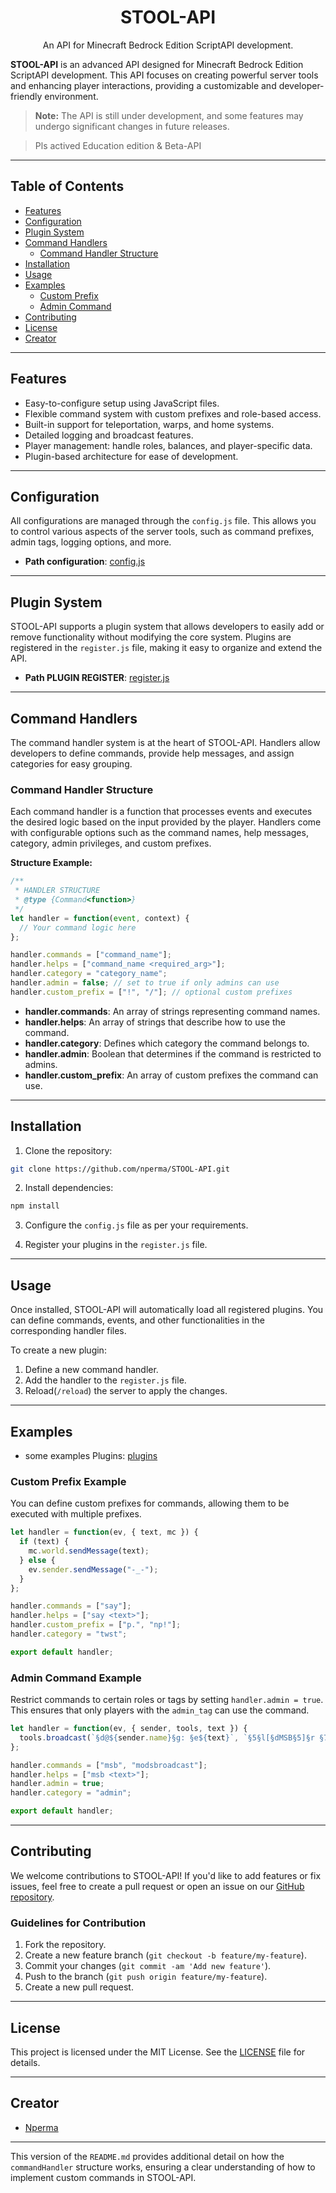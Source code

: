 <h1 align="center">STOOL-API</h1>
<p align="center">An API for Minecraft Bedrock Edition ScriptAPI development.</p>

**STOOL-API** is an advanced API designed for Minecraft Bedrock Edition ScriptAPI development. This API focuses on creating powerful server tools and enhancing player interactions, providing a customizable and developer-friendly environment.

> **Note:** The API is still under development, and some features may undergo significant changes in future releases.

> Pls actived Education edition & Beta-API

---

## Table of Contents

- [Features](#features)
- [Configuration](#configuration)
- [Plugin System](#plugin-system)
- [Command Handlers](#command-handlers)
  - [Command Handler Structure](#command-handler-structure)
- [Installation](#installation)
- [Usage](#usage)
- [Examples](#examples)
  - [Custom Prefix](#custom-prefix-example)
  - [Admin Command](#admin-command-example)
- [Contributing](#contributing)
- [License](#license)
- [Creator](#creator)

---

## Features

- Easy-to-configure setup using JavaScript files.
- Flexible command system with custom prefixes and role-based access.
- Built-in support for teleportation, warps, and home systems.
- Detailed logging and broadcast features.
- Player management: handle roles, balances, and player-specific data.
- Plugin-based architecture for ease of development.

---

## Configuration

All configurations are managed through the `config.js` file. This allows you to control various aspects of the server tools, such as command prefixes, admin tags, logging options, and more.

- **Path configuration**: [config.js](https://github.com/nperma/Stool-API/blob/main/scripts/config.js)

---

## Plugin System

STOOL-API supports a plugin system that allows developers to easily add or remove functionality without modifying the core system. Plugins are registered in the `register.js` file, making it easy to organize and extend the API.

- **Path PLUGIN REGISTER**: [register.js](https://github.com/nperma/Stool-API/blob/main/scripts/nperma/register.js)

---

## Command Handlers

The command handler system is at the heart of STOOL-API. Handlers allow developers to define commands, provide help messages, and assign categories for easy grouping.

### Command Handler Structure

Each command handler is a function that processes events and executes the desired logic based on the input provided by the player. Handlers come with configurable options such as the command names, help messages, category, admin privileges, and custom prefixes.

**Structure Example:**

```javascript
/**
 * HANDLER STRUCTURE
 * @type {Command<function>}
 */
let handler = function(event, context) {
  // Your command logic here
};

handler.commands = ["command_name"];
handler.helps = ["command_name <required_arg>"];
handler.category = "category_name";
handler.admin = false; // set to true if only admins can use
handler.custom_prefix = ["!", "/"]; // optional custom prefixes
```

- **handler.commands**: An array of strings representing command names.
- **handler.helps**: An array of strings that describe how to use the command.
- **handler.category**: Defines which category the command belongs to.
- **handler.admin**: Boolean that determines if the command is restricted to admins.
- **handler.custom_prefix**: An array of custom prefixes the command can use.

---

## Installation

1. Clone the repository:

```bash
git clone https://github.com/nperma/STOOL-API.git
```

2. Install dependencies:

```bash
npm install
```

3. Configure the `config.js` file as per your requirements.

4. Register your plugins in the `register.js` file.

---

## Usage

Once installed, STOOL-API will automatically load all registered plugins. You can define commands, events, and other functionalities in the corresponding handler files.

To create a new plugin:

1. Define a new command handler.
2. Add the handler to the `register.js` file.
3. Reload(`/reload`) the server to apply the changes.

---

## Examples
- some examples Plugins: [plugins](https://github.com/nperma/Stool-API/tree/main/scripts/nperma/plugins)

### Custom Prefix Example

You can define custom prefixes for commands, allowing them to be executed with multiple prefixes.

```javascript
let handler = function(ev, { text, mc }) {
  if (text) {
    mc.world.sendMessage(text);
  } else {
    ev.sender.sendMessage("-_-");
  }
};

handler.commands = ["say"];
handler.helps = ["say <text>"];
handler.custom_prefix = ["p.", "np!"];
handler.category = "twst";

export default handler;
```

### Admin Command Example

Restrict commands to certain roles or tags by setting `handler.admin = true`. This ensures that only players with the `admin_tag` can use the command.

```javascript
let handler = function(ev, { sender, tools, text }) {
  tools.broadcast(`§d@${sender.name}§g: §e${text}`, `§5§l[§dMSB§5]§r §7»§r`);
};

handler.commands = ["msb", "modsbroadcast"];
handler.helps = ["msb <text>"];
handler.admin = true;
handler.category = "admin";

export default handler;
```

---

## Contributing

We welcome contributions to STOOL-API! If you'd like to add features or fix issues, feel free to create a pull request or open an issue on our [GitHub repository](https://github.com/nperma/STOOL-API).

### Guidelines for Contribution

1. Fork the repository.
2. Create a new feature branch (`git checkout -b feature/my-feature`).
3. Commit your changes (`git commit -am 'Add new feature'`).
4. Push to the branch (`git push origin feature/my-feature`).
5. Create a new pull request.

---

## License

This project is licensed under the MIT License. See the [LICENSE](LICENSE) file for details.

---

## Creator

- [Nperma](https://github.com/nperma)

---

This version of the `README.md` provides additional detail on how the `commandHandler` structure works, ensuring a clear understanding of how to implement custom commands in STOOL-API.